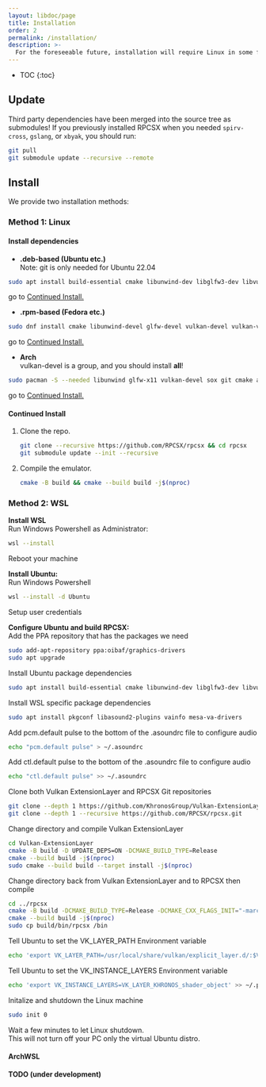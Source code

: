 ```yaml
---
layout: libdoc/page
title: Installation
order: 2
permalink: /installation/
description: >-
  For the foreseeable future, installation will require Linux in some form.
---
```


- TOC
{:toc}

## Update

Third party dependencies have been merged into the source tree as submodules! If you previously installed RPCSX when you needed `spirv-cross`, `gslang`, or `xbyak`, you should run:

```sh
git pull
git submodule update --recursive --remote
```

## Install

We provide two installation methods:

### Method 1: Linux

#### Install dependencies

- **.deb-based (Ubuntu etc.)**<br>
Note: git is only needed for Ubuntu 22.04

```sh
sudo apt install build-essential cmake libunwind-dev libglfw3-dev libvulkan-dev vulkan-validationlayers-dev libsox-dev git libasound2-dev nasm g++-14
```

go to [Continued Install.](/wiki/installation/#continued-install)

- **.rpm-based (Fedora etc.)**

```sh
sudo dnf install cmake libunwind-devel glfw-devel vulkan-devel vulkan-validation-layers-devel gcc-c++ gcc sox-devel alsa-lib-devel nasm
```

go to [Continued Install.](/wiki/installation/#continued-install)

- **Arch**<br>
vulkan-devel is a group, and you should install **all**!

```sh
sudo pacman -S --needed libunwind glfw-x11 vulkan-devel sox git cmake alsa-lib nasm
```

go to [Continued Install.](/wiki/installation/#continued-install)

#### Continued Install

1. Clone the repo.

    ```sh
    git clone --recursive https://github.com/RPCSX/rpcsx && cd rpcsx
    git submodule update --init --recursive
    ```

2. Compile the emulator.

    ```sh
    cmake -B build && cmake --build build -j$(nproc)
    ```

### Method 2: WSL

**Install WSL**<br>
Run Windows Powershell as Administrator:

```sh
wsl --install
```

Reboot your machine

**Install Ubuntu:**<br>
Run Windows Powershell

```sh
wsl --install -d Ubuntu
```

Setup user credentials

**Configure Ubuntu and build RPCSX:**<br>
Add the PPA repository that has the packages we need

```sh
sudo add-apt-repository ppa:oibaf/graphics-drivers
sudo apt upgrade
```

Install Ubuntu package dependencies

```sh
sudo apt install build-essential cmake libunwind-dev libglfw3-dev libvulkan-dev libsox-dev git libasound2-dev nasm g++-14
```

Install WSL specific package dependencies

```sh
sudo apt install pkgconf libasound2-plugins vainfo mesa-va-drivers
```

Add pcm.default pulse to the bottom of the .asoundrc file to configure audio

```sh
echo "pcm.default pulse" > ~/.asoundrc
```

Add ctl.default pulse to the bottom of the .asoundrc file to configure audio

```sh
echo "ctl.default pulse" >> ~/.asoundrc
```

Clone both Vulkan ExtensionLayer and RPCSX Git repositories

```sh
git clone --depth 1 https://github.com/KhronosGroup/Vulkan-ExtensionLayer.git
git clone --depth 1 --recursive https://github.com/RPCSX/rpcsx.git
```

Change directory and compile Vulkan ExtensionLayer

```sh
cd Vulkan-ExtensionLayer
cmake -B build -D UPDATE_DEPS=ON -DCMAKE_BUILD_TYPE=Release
cmake --build build -j$(nproc)
sudo cmake --build build --target install -j$(nproc)
```

Change directory back from Vulkan ExtensionLayer and to RPCSX then compile

```sh
cd ../rpcsx
cmake -B build -DCMAKE_BUILD_TYPE=Release -DCMAKE_CXX_FLAGS_INIT="-march=native" -DCMAKE_CXX_COMPILER=g++-14
cmake --build build -j$(nproc)
sudo cp build/bin/rpcsx /bin
```

Tell Ubuntu to set the VK_LAYER_PATH Environment variable

```sh
echo 'export VK_LAYER_PATH=/usr/local/share/vulkan/explicit_layer.d/:$VK_LAYER_PATH' >> ~/.profile
```

Tell Ubuntu to set the VK_INSTANCE_LAYERS Environment variable

```sh
echo 'export VK_INSTANCE_LAYERS=VK_LAYER_KHRONOS_shader_object' >> ~/.profile
```

Initalize and shutdown the Linux machine

```sh
sudo init 0
```

Wait a few minutes to let Linux shutdown.<br>
This will not turn off your PC only the virtual Ubuntu distro.

#### ArchWSL

**TODO (under development)**
